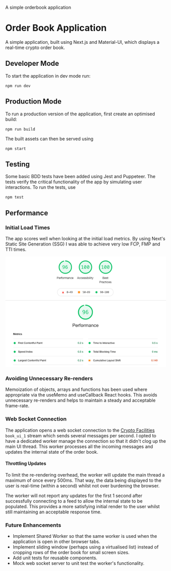 A simple orderbook application
# Order Book Application
A simple application, built using Next.js and Material-UI, which displays a real-time crypto order book.

## Developer Mode
To start the application in dev mode run:
```
npm run dev
```

## Production Mode
To run a production version of the application, first create an optimised build:
```
npm run build
```
The built assets can then be served using
```
npm start
```

## Testing
Some basic BDD tests have been added using Jest and Puppeteer. The tests verify the critical functionality of the app by simulating user interactions. To run the tests, use
```
npm test
```

## Performance

### Initial Load Times
The app scores well when looking at the initial load metrics. By using Next's Static Site Generation (SSG) I was able to achieve very low FCP, FMP and TTI times.

<div style="text-align:center">
    <img alt="Lighthouse Report" src="./documentation/lighthouseReport.png" />
</div>

### Avoiding Unnecessary Re-renders
Memoization of objects, arrays and functions has been used where appropriate via the useMemo and useCallback React hooks. This avoids unnecessary re-renders and helps to maintain a steady and acceptable frame-rate.

### Web Socket Connection

The application opens a web socket connection to the [Crypto Facilities]('www.cryptofacilities.com') `book_ui_1` stream which sends several messages per second. I opted to have a dedicated worker manage the connection so that it didn't clog up the main UI thread. This worker processes all the incoming messages and updates the internal state of the order book.

#### Throttling Updates
To limit the re-rendering overhead, the worker will update the main thread a maximum of once every 500ms. That way, the data being displayed to the user is real-time (within a second) whilst not over burdening the browser.

The worker will not report any updates for the first 1 second after successfully connecting to a feed to allow the internal state to be populated. This provides a more satisfying initial render to the user whilst still maintaining an acceptable response time.

### Future Enhancements
- Implement Shared Worker so that the same worker is used when the application is open in other browser tabs.
- Implement sliding window (perhaps using a virtualised list) instead of cropping rows of the order book for small screen sizes.
- Add unit tests for reusable components.
- Mock web socket server to unit test the worker's functionality.
